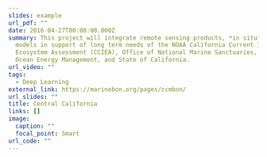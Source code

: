 ```yaml
---
slides: example
url_pdf: ""
date: 2016-04-27T00:00:00.000Z
summary: This project will integrate remote sensing products, *in situ* data and
  models in support of long term needs of the NOAA California Current Integrated
  Ecosystem Assessment (CCIEA), Office of National Marine Sanctuaries, Bureau of
  Ocean Energy Management, and State of California.
url_video: ""
tags:
  - Deep Learning
external_link: https://marinebon.org/pages/ccmbon/
url_slides: ""
title: Central California
links: []
image:
  caption: ""
  focal_point: Smart
url_code: ""
---
```

